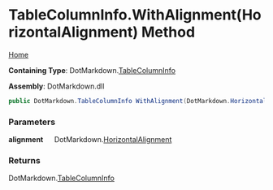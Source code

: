 # TableColumnInfo\.WithAlignment\(HorizontalAlignment\) Method

[Home](../../../README.md)

**Containing Type**: DotMarkdown\.[TableColumnInfo](../README.md)

**Assembly**: DotMarkdown\.dll

```csharp
public DotMarkdown.TableColumnInfo WithAlignment(DotMarkdown.HorizontalAlignment alignment)
```

### Parameters

**alignment** &emsp; DotMarkdown\.[HorizontalAlignment](../../HorizontalAlignment/README.md)

### Returns

DotMarkdown\.[TableColumnInfo](../README.md)

